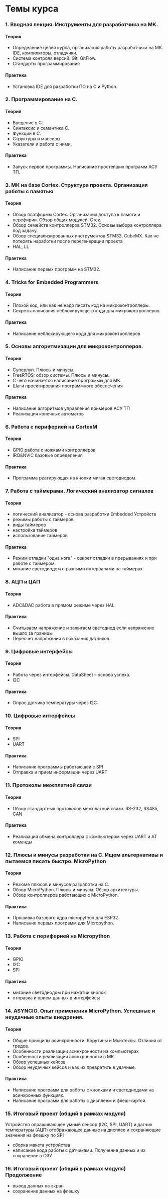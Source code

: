 # Темы курса

### 1. Вводная лекция. Инструменты для разработчика на МК.

#### Теория

- Определение целей курса, организация работы разработчика на МК. IDE, компиляторы, отладчики.
- Система контроля версий. Git, GitFlow.
- Стандарты программирования

#### Практика

- Установка IDE для разработки ПО на С и Python.

### 2. Программирование на С.

#### Теория

- Введение в С.
- Синтаксис и семантика С.
- Функции в С.
- Структуры и массивы.
- Указатели и работа с ними.

#### Практика

- Запуск первой программы. Написание простейших программ АСУ ТП.

### 3. МК на базе Cortex. Структура проекта. Организация работы с памятью

#### Теория

- Обзор платформы Cortex. Организация доступа к памяти и перефирии. Обзор общих модулей. Стек.
- Обзор семейств контроллеров STM32. Основы выбора контроллера под задачу.
- Обзор специализированных инструментов STM32, CubeMX. Как не потерять наработки после перегенерации проекта
- HAL, LL

#### Практика

- Написание первых программ на STM32.

### 4. Tricks for Embedded Programmers

#### Теория

- Плохой код, или как не надо писать код на микроконтроллеры.
- Секреты написания неблокирующего кода для микроконтроллеров.

#### Практика

- Написание неблокирующего кода для микроконтроллеров

### 5. Основы алгоритмизации для микроконтроллеров.

#### Теория

- Суперлуп. Плюсы и минусы.
- FreeRTOS: обзор системы. Плюсы и минусы.
- С чего начинается написание программы для МК.
- Шаги проектирования программного обеспечения

#### Практика

- Написание алгоритмов управления примеров АСУ ТП
- Реализация конечных автоматов

### 6. Работа с периферией на CortexM

#### Теория

- GPIO работа с ножками контроллеров
- IRQ&NVIC базовые определения

#### Практика

- Программа реагирующая на кнопки мигая светодиодом.

### 7. Работа с таймерами. Логический анализатор сигналов

#### Теория

- логический анализатор - основа разработки Embedded Устройств
- режимы работы с таймеров.
- виды таймеров
- настройка таймеров
- использование таймеров

#### Практика

- Режим отладки "одна нога" - секрет отладки в прерываниях и при работе с таймером.
- мигание светодиодом с разными интервалами на таймерах

### 8. АЦП и ЦАП

#### Теория

- ADC&DAC работа в прямом режиме через HAL

#### Практика

- Считываем напряжение и зажигаем светодиод если напряжение вышло за границы
- Пересчет напряжения в показания датчиков.

### 9. Цифровые интерфейсы

#### Теория

- Работа через интерфейсы. DataSheet – основа успеха.
- I2C

#### Практика

- Опрос датчика температуры через I2C.

### 10. Цифровые интерфейсы

#### Теория

- SPI
- UART

#### Практика

- Написание программы работающей с SPI
- Отправка и прием информации через UART

### 11. Протоколы межплатной связи

#### Теория

- Обзор стандартных протоколов межплатной связи. RS-232, RS485, CAN

#### Практика

- Реализация обмена контроллера с компьютером через UART и АТ команды

### 12. Плюсы и минусы разработки на С. Ищем альтернативы и пытаемся писать быстро. MicroPython

#### Теория

- Резюме плюсов и минусов разработки на С.
- Обзор MicroPython. Плюсы и минусы. Обзор архитектуры.
- Обзор контроллеров работающих с MicroPython.

#### Практика

- Прошивка базового ядра micropython для ESP32.
- Написание первых программ для Micropython.

### 13. Работа с периферией на Micropython

#### Теория

- GPIO
- I2C
- SPI

#### Практика

- мигание светодиодом при нажатии кнопок
- отправка и прием данных в интерфейсы

### 14. ASYNCIO. Опыт применения MicroPython. Успешные и неудачные опыты внедрения. 

#### Теория

- Общие принципы асинхронности. Корутины и Мьютексы. Отличия от тредов.
- Особенности реализации асинхронности на компьютерах
- Особенности реализации асинхронности в МК
- Обзор успешных кейсов
- Обзор неудачных кейсов и как их превратить в удачные.

#### Практика

- Написание программ для работы с кнопками и светодиодами на асинхронных функциях.
- Написание программ для работы с дисплеем и флеш-картой. 

### 15. Итоговый проект (общий в рамках модуля)

Устройство опрашивающее умный сенсор (I2C, SPI, UART) и датчик температуры (АЦП)
отображающее данные на дисплее и сохраняющие значения на флешку по SPI

- сборка макета устройства
- написание кода работы с датчиками. Получение данных и их сохранение в ОЗУ

### 16. Итоговый проект (общий в рамках модуля) Продолжение

- вывод данных на экран
- сохранение данных на флешку

